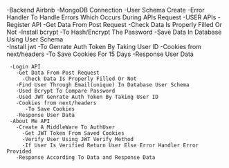 -Backend Airbnb
  -MongoDB Connection
  -User Schema Create
  -Error Handler To Handle Errors Which Occurs During APIs Request
  -USER APIs
     -Register API
       -Get Data From Post Request
         -Check Data Is Properly Filled Or Not
       -Install bcrypt
         -To Hash/Encrypt The Password
       -Save Data In Database Using User Schema  
       -Install jwt
         -To Genrate Auth Token By Taking User ID
       -Cookies from next/headers
         -To Save Cookies  For 15 Days
       -Response User Data 
       
     -Login API
       -Get Data From Post Request
         -Check Data Is Properly Filled Or Not
       -Find User Through Email(unique) In Database User Schema 
       -Used Bcrypt To Compare Password 
       -Used JWT Genrate Auth Token By Taking User ID
       -Cookies from next/headers
          -To Save Cookies 
       -Response User Data   
     -About Me API
       -Create A MiddleWare To AuthUser
         -Get JWT Token From Saved Cookies
         -Verify User Using JWT Verify Method
         -If User Is Verified Return User Else Error Handler Error Provided
       -Response According To Data and Response Data  
          


<!-- This is a [Next.js](https://nextjs.org/) project bootstrapped with [`create-next-app`](https://github.com/vercel/next.js/tree/canary/packages/create-next-app).

## Getting Started

First, run the development server:

```bash
npm run dev
# or
yarn dev
# or
pnpm dev
# or
bun dev
```

Open [http://localhost:3000](http://localhost:3000) with your browser to see the result.

You can start editing the page by modifying `app/page.tsx`. The page auto-updates as you edit the file.

This project uses [`next/font`](https://nextjs.org/docs/basic-features/font-optimization) to automatically optimize and load Inter, a custom Google Font.

## Learn More

To learn more about Next.js, take a look at the following resources:

- [Next.js Documentation](https://nextjs.org/docs) - learn about Next.js features and API.
- [Learn Next.js](https://nextjs.org/learn) - an interactive Next.js tutorial.

You can check out [the Next.js GitHub repository](https://github.com/vercel/next.js/) - your feedback and contributions are welcome!

## Deploy on Vercel

The easiest way to deploy your Next.js app is to use the [Vercel Platform](https://vercel.com/new?utm_medium=default-template&filter=next.js&utm_source=create-next-app&utm_campaign=create-next-app-readme) from the creators of Next.js.

Check out our [Next.js deployment documentation](https://nextjs.org/docs/deployment) for more details. -->
